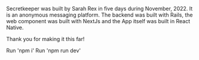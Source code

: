 Secretkeeper was built by Sarah Rex in five days during November, 2022. It is an anonymous messaging platform. The backend was built with Rails, the web component was built with NextJs and the App itself was built in React Native. 

Thank you for making it this far!

Run 'npm i'
Run 'npm run dev'


